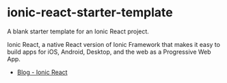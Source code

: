 # ionic-react-starter-template
A blank starter template for an Ionic React project.

Ionic React, a native React version of Ionic Framework that makes it easy to build apps for iOS, Android, Desktop, and the web as a Progressive Web App.

* [Blog - Ionic React](https://medium.com/@underscoreanuj/ionic-react-one-app-that-runs-everywhere-7a36dc682c1c)
